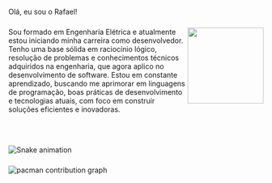 <p align="left">Olá, eu sou o Rafael!</p>

###

<img align="right" height="150" src="https://giffiles.alphacoders.com/221/221253.gif"  />

###

<p align="left">Sou formado em Engenharia Elétrica e atualmente estou iniciando minha carreira como desenvolvedor. Tenho uma base sólida em raciocínio lógico, resolução de problemas e conhecimentos técnicos adquiridos na engenharia, que agora aplico no desenvolvimento de software. Estou em constante aprendizado, buscando me aprimorar em linguagens de programação, boas práticas de desenvolvimento e tecnologias atuais, com foco em construir soluções eficientes e inovadoras.</p>

###

<br clear="both">


###

<img src="https://raw.githubusercontent.com/rafaelsmoreira-dev/rafaelsmoreira-dev/output/snake.svg" alt="Snake animation" />

###






<picture>
  <source media="(prefers-color-scheme: dark)" srcset="https://raw.githubusercontent.com/rafaelsmoreira-dev/rafaelsmoreira-dev/output/pacman-contribution-graph-dark.svg">
  <source media="(prefers-color-scheme: light)" srcset="https://raw.githubusercontent.com/rafaelsmoreira-dev/rafaelsmoreira-dev/output/pacman-contribution-graph.svg">
  <img alt="pacman contribution graph" src="https://raw.githubusercontent.com/rafaelsmoreira-dev/rafaelsmoreira-dev/output/pacman-contribution-graph.svg">
</picture>

###
